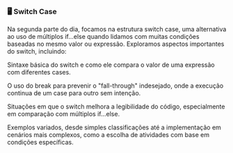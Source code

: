 ### 🖥️ **Switch Case**

Na segunda parte do dia, focamos na estrutura switch case, uma alternativa ao uso de múltiplos if...else quando lidamos com muitas condições baseadas no mesmo valor ou expressão. Exploramos aspectos importantes do switch, incluindo:

Sintaxe básica do switch e como ele compara o valor de uma expressão com diferentes cases.

O uso do break para prevenir o "fall-through" indesejado, onde a execução continua de um case para outro sem intenção.

Situações em que o switch melhora a legibilidade do código, especialmente em comparação com múltiplos if...else.

Exemplos variados, desde simples classificações até a implementação em cenários mais complexos, como a escolha de atividades com base em condições específicas.